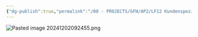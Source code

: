 ```yaml
---
{"dg-publish":true,"permalink":"/00 - PROJECTS/GFN/AP2/LF12 Kundenspezifische Anwendungsentwicklung durchführen/","tags":["GFN/LF12"],"noteIcon":"","updated":"2024-12-02T09:24:57.000+01:00"}
---
```


![Pasted image 20241202092455.png](/img/user/02%20-%20RESOURCES/Files/IMG/Pasted%20image%2020241202092455.png)
